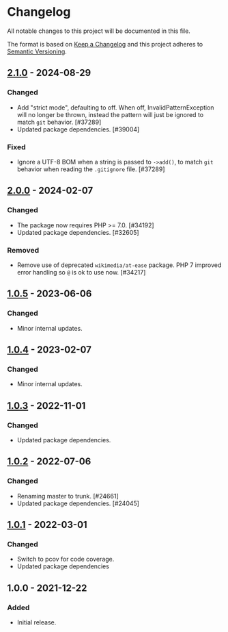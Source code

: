 # Changelog

All notable changes to this project will be documented in this file.

The format is based on [Keep a Changelog](https://keepachangelog.com/en/1.0.0/)
and this project adheres to [Semantic Versioning](https://semver.org/spec/v2.0.0.html).

## [2.1.0] - 2024-08-29
### Changed
- Add "strict mode", defaulting to off. When off, InvalidPatternException will no longer be thrown, instead the pattern will just be ignored to match `git` behavior. [#37289]
- Updated package dependencies. [#39004]

### Fixed
- Ignore a UTF-8 BOM when a string is passed to `->add()`, to match `git` behavior when reading the `.gitignore` file. [#37289]

## [2.0.0] - 2024-02-07
### Changed
- The package now requires PHP >= 7.0. [#34192]
- Updated package dependencies. [#32605]

### Removed
- Remove use of deprecated `wikimedia/at-ease` package. PHP 7 improved error handling so `@` is ok to use now. [#34217]

## [1.0.5] - 2023-06-06
### Changed
- Minor internal updates.

## [1.0.4] - 2023-02-07
### Changed
- Minor internal updates.

## [1.0.3] - 2022-11-01
### Changed
- Updated package dependencies.

## [1.0.2] - 2022-07-06
### Changed
- Renaming master to trunk. [#24661]
- Updated package dependencies. [#24045]

## [1.0.1] - 2022-03-01
### Changed
- Switch to pcov for code coverage.
- Updated package dependencies

## 1.0.0 - 2021-12-22
### Added
- Initial release.

[2.1.0]: https://github.com/Automattic/ignorefile/compare/v2.0.0...v2.1.0
[2.0.0]: https://github.com/Automattic/ignorefile/compare/v1.0.5...v2.0.0
[1.0.5]: https://github.com/Automattic/ignorefile/compare/v1.0.4...v1.0.5
[1.0.4]: https://github.com/Automattic/ignorefile/compare/v1.0.3...v1.0.4
[1.0.3]: https://github.com/Automattic/ignorefile/compare/v1.0.2...v1.0.3
[1.0.2]: https://github.com/Automattic/ignorefile/compare/v1.0.1...v1.0.2
[1.0.1]: https://github.com/Automattic/ignorefile/compare/v1.0.0...v1.0.1
